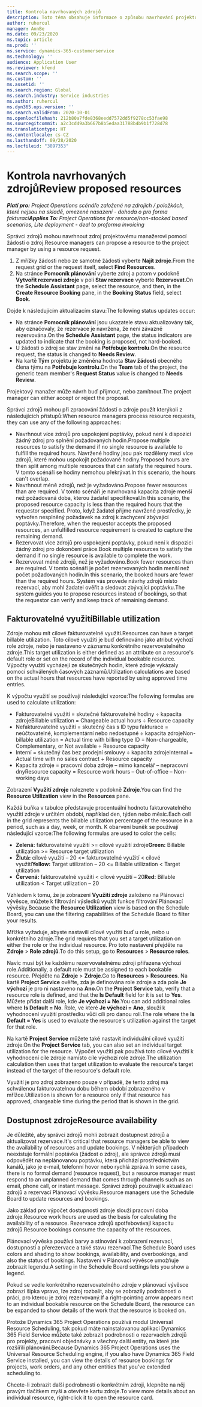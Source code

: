 ```yaml
---
title: Kontrola navrhovaných zdrojů
description: Toto téma obsahuje informace o způsobu navrhování projektových zdrojů.
author: ruhercul
manager: AnnBe
ms.date: 09/23/2020
ms.topic: article
ms.prod: ''
ms.service: dynamics-365-customerservice
ms.technology: ''
audience: Application User
ms.reviewer: kfend
ms.search.scope: ''
ms.custom: ''
ms.assetid: ''
ms.search.region: Global
ms.search.industry: Service industries
ms.author: ruhercul
ms.dyn365.ops.version: ''
ms.search.validFrom: 2020-10-01
ms.openlocfilehash: 212b80a7fde8368eedd7572dd5f9278cc53fae98
ms.sourcegitcommit: a2c3cd49a3b667b8b5edaa31788b4b9b1f728d78
ms.translationtype: HT
ms.contentlocale: cs-CZ
ms.lasthandoff: 09/28/2020
ms.locfileid: "3897353"
---
```

# <a name="review-proposed-resources"></a><span data-ttu-id="63fbd-103">Kontrola navrhovaných zdrojů</span><span class="sxs-lookup"><span data-stu-id="63fbd-103">Review proposed resources</span></span>

<span data-ttu-id="63fbd-104">_**Platí pro:** Project Operations scénáře založené na zdrojích / položkách, které nejsou na skladě, omezené nasazení - dohoda o pro forma fakturaci_</span><span class="sxs-lookup"><span data-stu-id="63fbd-104">_**Applies To:** Project Operations for resource/non-stocked based scenarios, Lite deployment - deal to proforma invoicing_</span></span>

<span data-ttu-id="63fbd-105">Správci zdrojů mohou navrhnout zdroj projektovému manažerovi pomocí žádosti o zdroj.</span><span class="sxs-lookup"><span data-stu-id="63fbd-105">Resource managers can propose a resource to the project manager by using a resource request.</span></span>

1. <span data-ttu-id="63fbd-106">Z mřížky žádosti nebo ze samotné žádosti vyberte **Najít zdroje**.</span><span class="sxs-lookup"><span data-stu-id="63fbd-106">From the request grid or the request itself, select **Find Resources**.</span></span>
2. <span data-ttu-id="63fbd-107">Na stránce **Pomocník plánování** vyberte zdroj a potom v podokně **Vytvořit rezervaci zdroje** v poli **Stav rezervace** vyberte **Rezervovat**.</span><span class="sxs-lookup"><span data-stu-id="63fbd-107">On the **Schedule Assistant** page, select the resource, and then, in the **Create Resource Booking** pane, in the **Booking Status** field, select **Book**.</span></span>

<span data-ttu-id="63fbd-108">Dojde k následujícím aktualizacím stavu:</span><span class="sxs-lookup"><span data-stu-id="63fbd-108">The following status updates occur:</span></span>

- <span data-ttu-id="63fbd-109">Na stránce **Pomocník plánování** jsou ukazatele stavu aktualizovány tak, aby označovaly, že rezervace je navržena, že není závazně rezervována.</span><span class="sxs-lookup"><span data-stu-id="63fbd-109">On the **Schedule Assistant** page, the status indicators are updated to indicate that the booking is proposed, not hard-booked.</span></span>
- <span data-ttu-id="63fbd-110">U žádosti o zdroj se stav změní na **Potřebuje kontrolu**.</span><span class="sxs-lookup"><span data-stu-id="63fbd-110">On the resource request, the status is changed to **Needs Review**.</span></span>
- <span data-ttu-id="63fbd-111">Na kartě **Tým** projektu je změněna hodnota **Stav žádosti** obecného člena týmu na **Potřebuje kontrolu**.</span><span class="sxs-lookup"><span data-stu-id="63fbd-111">On the **Team** tab of the project, the generic team member's **Request Status** value is changed to **Needs Review**.</span></span>

<span data-ttu-id="63fbd-112">Projektový manažer může návrh buď přijmout, nebo zamítnout.</span><span class="sxs-lookup"><span data-stu-id="63fbd-112">The project manager can either accept or reject the proposal.</span></span>

<span data-ttu-id="63fbd-113">Správci zdrojů mohou při zpracování žádostí o zdroje použít kterýkoli z následujících přístupů:</span><span class="sxs-lookup"><span data-stu-id="63fbd-113">When resource managers process resource requests, they can use any of the following approaches:</span></span>

- <span data-ttu-id="63fbd-114">Navrhnout více zdrojů pro uspokojení poptávky, pokud není k dispozici žádný zdroj pro splnění požadovaných hodin.</span><span class="sxs-lookup"><span data-stu-id="63fbd-114">Propose multiple resources to satisfy the demand if no single resource is available to fulfill the required hours.</span></span> <span data-ttu-id="63fbd-115">Navržené hodiny jsou pak rozděleny mezi více zdrojů, které mohou uspokojit požadované hodiny.</span><span class="sxs-lookup"><span data-stu-id="63fbd-115">Proposed hours are then split among multiple resources that can satisfy the required hours.</span></span> <span data-ttu-id="63fbd-116">V tomto scénáři se hodiny nemohou překrývat.</span><span class="sxs-lookup"><span data-stu-id="63fbd-116">In this scenario, the hours can't overlap.</span></span>
- <span data-ttu-id="63fbd-117">Navrhnout méně zdrojů, než je vyžadováno.</span><span class="sxs-lookup"><span data-stu-id="63fbd-117">Propose fewer resources than are required.</span></span> <span data-ttu-id="63fbd-118">V tomto scénáři je navrhovaná kapacita zdroje menší než požadovaná doba, kterou žadatel specifikoval.</span><span class="sxs-lookup"><span data-stu-id="63fbd-118">In this scenario, the proposed resource capacity is less than the required hours that the requestor specified.</span></span> <span data-ttu-id="63fbd-119">Proto, když žadatel přijme navržené prostředky, je vytvořen nesplněný požadavek na zdroj k zachycení zbývající poptávky.</span><span class="sxs-lookup"><span data-stu-id="63fbd-119">Therefore, when the requestor accepts the proposed resources, an unfulfilled resource requirement is created to capture the remaining demand.</span></span>
- <span data-ttu-id="63fbd-120">Rezervovat více zdrojů pro uspokojení poptávky, pokud není k dispozici žádný zdroj pro dokončení práce.</span><span class="sxs-lookup"><span data-stu-id="63fbd-120">Book multiple resources to satisfy the demand if no single resource is available to complete the work.</span></span>
- <span data-ttu-id="63fbd-121">Rezervovat méně zdrojů, než je vyžadováno.</span><span class="sxs-lookup"><span data-stu-id="63fbd-121">Book fewer resources than are required.</span></span> <span data-ttu-id="63fbd-122">V tomto scénáři je počet rezervovaných hodin menší než počet požadovaných hodin.</span><span class="sxs-lookup"><span data-stu-id="63fbd-122">In this scenario, the booked hours are fewer than the required hours.</span></span> <span data-ttu-id="63fbd-123">Systém vás provede návrhy zdrojů místo rezervací, aby mohl žadatel ověřit a sledovat zbývající poptávku.</span><span class="sxs-lookup"><span data-stu-id="63fbd-123">The system guides you to propose resources instead of bookings, so that the requestor can verify and keep track of remaining demand.</span></span>

## <a name="billable-utilization"></a><span data-ttu-id="63fbd-124">Fakturovatelné využití</span><span class="sxs-lookup"><span data-stu-id="63fbd-124">Billable utilization</span></span>

<span data-ttu-id="63fbd-125">Zdroje mohou mít cílové fakturovatelné využití.</span><span class="sxs-lookup"><span data-stu-id="63fbd-125">Resources can have a target billable utilization.</span></span> <span data-ttu-id="63fbd-126">Toto cílové využití je buď definováno jako atribut výchozí role zdroje, nebo je nastaveno v záznamu konkrétního rezervovatelného zdroje.</span><span class="sxs-lookup"><span data-stu-id="63fbd-126">This target utilization is either defined as an attribute on a resource's default role or set on the record of the individual bookable resource.</span></span> <span data-ttu-id="63fbd-127">Výpočty využití vycházejí ze skutečných hodin, které zdroje vykázaly pomocí schválených časových záznamů.</span><span class="sxs-lookup"><span data-stu-id="63fbd-127">Utilization calculations are based on the actual hours that resources have reported by using approved time entries.</span></span>

<span data-ttu-id="63fbd-128">K výpočtu využití se používají následující vzorce:</span><span class="sxs-lookup"><span data-stu-id="63fbd-128">The following formulas are used to calculate utilization:</span></span>

- <span data-ttu-id="63fbd-129">Fakturovatelné využití = skutečné fakturovatelné hodiny ÷ kapacita zdroje</span><span class="sxs-lookup"><span data-stu-id="63fbd-129">Billable utilization = Chargeable actual hours ÷ Resource capacity</span></span>
- <span data-ttu-id="63fbd-130">Nefakturovatelné využití = skutečný čas s ID typu fakturace = neúčtovatelné, komplementární nebo nedostupné ÷ kapacita zdroje</span><span class="sxs-lookup"><span data-stu-id="63fbd-130">Non-billable utilization = Actual time with billing type ID = Non-chargeable, Complementary, or Not available ÷ Resource capacity</span></span>
- <span data-ttu-id="63fbd-131">Interní = skutečný čas bez prodejní smlouvy ÷ kapacita zdroje</span><span class="sxs-lookup"><span data-stu-id="63fbd-131">Internal = Actual time with no sales contract ÷ Resource capacity</span></span>
- <span data-ttu-id="63fbd-132">Kapacita zdroje = pracovní doba zdroje – mimo kancelář – nepracovní dny</span><span class="sxs-lookup"><span data-stu-id="63fbd-132">Resource capacity = Resource work hours – Out-of-office – Non-working days</span></span>

<span data-ttu-id="63fbd-133">Zobrazení **Využití zdroje** naleznete v podokně **Zdroje**.</span><span class="sxs-lookup"><span data-stu-id="63fbd-133">You can find the **Resource Utilization** view in the **Resources** pane.</span></span>

<span data-ttu-id="63fbd-134">Každá buňka v tabulce představuje procentuální hodnotu fakturovatelného využití zdroje v určitém období, například den, týden nebo měsíc.</span><span class="sxs-lookup"><span data-stu-id="63fbd-134">Each cell in the grid represents the billable utilization percentage of the resource in a period, such as a day, week, or month.</span></span> <span data-ttu-id="63fbd-135">K obarvení buněk se používají následující vzorce:</span><span class="sxs-lookup"><span data-stu-id="63fbd-135">The following formulas are used to color the cells:</span></span>

- <span data-ttu-id="63fbd-136">**Zelená:** fakturovatelné využití \>= cílové využití zdroje</span><span class="sxs-lookup"><span data-stu-id="63fbd-136">**Green:** Billable utilization \>= Resource target utilization</span></span>
- <span data-ttu-id="63fbd-137">**Žlutá:** cílové využití – 20 \<= fakturovatelné využití \< cílové využití</span><span class="sxs-lookup"><span data-stu-id="63fbd-137">**Yellow:** Target utilization – 20 \<= Billable utilization \< Target utilization</span></span>
- <span data-ttu-id="63fbd-138">**Červená:** fakturovatelné využití \< cílové využití – 20</span><span class="sxs-lookup"><span data-stu-id="63fbd-138">**Red:** Billable utilization \< Target utilization – 20</span></span>

<span data-ttu-id="63fbd-139">Vzhledem k tomu, že je zobrazení **Využití zdroje** založeno na Plánovací vývěsce, můžete k filtrování výsledků využít funkce filtrování Plánovací vývěsky.</span><span class="sxs-lookup"><span data-stu-id="63fbd-139">Because the **Resource Utilization** view is based on the Schedule Board, you can use the filtering capabilities of the Schedule Board to filter your results.</span></span>

<span data-ttu-id="63fbd-140">Mřížka vyžaduje, abyste nastavili cílové využití buď u role, nebo u konkrétního zdroje.</span><span class="sxs-lookup"><span data-stu-id="63fbd-140">The grid requires that you set a target utilization on either the role or the individual resource.</span></span> <span data-ttu-id="63fbd-141">Pro toto nastavení přejděte na **Zdroje** \> **Role zdrojů**.</span><span class="sxs-lookup"><span data-stu-id="63fbd-141">To do this setup, go to **Resources** \> **Resource roles**.</span></span>

<span data-ttu-id="63fbd-142">Navíc musí být ke každému rezervovatelnému zdroji přiřazena výchozí role.</span><span class="sxs-lookup"><span data-stu-id="63fbd-142">Additionally, a default role must be assigned to each bookable resource.</span></span> <span data-ttu-id="63fbd-143">Přejděte na **Zdroje** \> **Zdroje**.</span><span class="sxs-lookup"><span data-stu-id="63fbd-143">Go to **Resources** \> **Resources**.</span></span> <span data-ttu-id="63fbd-144">Na kartě **Project Service** ověřte, zda je definována role zdroje a zda pole **Je výchozí** je pro ni nastaveno na **Ano**.</span><span class="sxs-lookup"><span data-stu-id="63fbd-144">On the **Project Service** tab, verify that a resource role is defined, and that the **Is Default** field for it is set to **Yes**.</span></span> <span data-ttu-id="63fbd-145">Můžete přidat další role, kde **Je výchozí = Ne**.</span><span class="sxs-lookup"><span data-stu-id="63fbd-145">You can add additional roles where **Is Default = No**.</span></span> <span data-ttu-id="63fbd-146">Role, ve které **Je výchozí = Ano**, slouží k vyhodnocení využití prostředku vůči cíli pro danou roli.</span><span class="sxs-lookup"><span data-stu-id="63fbd-146">The role where the **Is Default = Yes** is used to evaluate the resource's utilization against the target for that role.</span></span>

<span data-ttu-id="63fbd-147">Na kartě **Project Service** můžete také nastavit individuální cílové využití zdroje.</span><span class="sxs-lookup"><span data-stu-id="63fbd-147">On the **Project Service** tab, you can also set an individual target utilization for the resource.</span></span> <span data-ttu-id="63fbd-148">Výpočet využití pak používá toto cílové využití k vyhodnocení cíle zdroje namísto cíle výchozí role zdroje.</span><span class="sxs-lookup"><span data-stu-id="63fbd-148">The utilization calculation then uses that target utilization to evaluate the resource's target instead of the target of the resource's default role.</span></span>

<span data-ttu-id="63fbd-149">Využití je pro zdroj zobrazeno pouze v případě, že tento zdroj má schválenou fakturovatelnou dobu během období zobrazeného v mřížce.</span><span class="sxs-lookup"><span data-stu-id="63fbd-149">Utilization is shown for a resource only if that resource has approved, chargeable time during the period that is shown in the grid.</span></span>

## <a name="resource-availability"></a><span data-ttu-id="63fbd-150">Dostupnost zdroje</span><span class="sxs-lookup"><span data-stu-id="63fbd-150">Resource availability</span></span>

<span data-ttu-id="63fbd-151">Je důležité, aby správci zdrojů mohli zobrazit dostupnost zdrojů a aktualizovat rezervace.</span><span class="sxs-lookup"><span data-stu-id="63fbd-151">It's critical that resource managers be able to view the availability of resources and update bookings.</span></span> <span data-ttu-id="63fbd-152">V některých případech neexistuje formální poptávka (žádost o zdroj), ale správce zdrojů musí odpovědět na neplánovanou poptávku, která přichází prostřednictvím kanálů, jako je e-mail, telefonní hovor nebo rychlá zpráva.</span><span class="sxs-lookup"><span data-stu-id="63fbd-152">In some cases, there is no formal demand (resource request), but a resource manager must respond to an unplanned demand that comes through channels such as an email, phone call, or instant message.</span></span> <span data-ttu-id="63fbd-153">Správci zdrojů používají k aktualizaci zdrojů a rezervací Plánovací vývěsku.</span><span class="sxs-lookup"><span data-stu-id="63fbd-153">Resource managers use the Schedule Board to update resources and bookings.</span></span>

<span data-ttu-id="63fbd-154">Jako základ pro výpočet dostupnosti zdroje slouží pracovní doba zdroje.</span><span class="sxs-lookup"><span data-stu-id="63fbd-154">Resource work hours are used as the basis for calculating the availability of a resource.</span></span> <span data-ttu-id="63fbd-155">Rezervace zdrojů spotřebovávají kapacitu zdrojů.</span><span class="sxs-lookup"><span data-stu-id="63fbd-155">Resource bookings consume the capacity of the resources.</span></span>

<span data-ttu-id="63fbd-156">Plánovací vývěska používá barvy a stínování k zobrazení rezervací, dostupnosti a přerezervace a také stavu rezervací.</span><span class="sxs-lookup"><span data-stu-id="63fbd-156">The Schedule Board uses colors and shading to show bookings, availability, and overbookings, and also the status of bookings.</span></span> <span data-ttu-id="63fbd-157">Nastavení v Plánovací vývěsce umožňuje zobrazit legendu.</span><span class="sxs-lookup"><span data-stu-id="63fbd-157">A setting in the Schedule Board settings lets you show a legend.</span></span>

<span data-ttu-id="63fbd-158">Pokud se vedle konkrétního rezervovatelného zdroje v plánovací vývěsce zobrazí šipka vpravo, lze zdroj rozbalit, aby se zobrazily podrobnosti o práci, pro kterou je zdroj rezervovaný.</span><span class="sxs-lookup"><span data-stu-id="63fbd-158">If a right-pointing arrow appears next to an individual bookable resource on the Schedule Board, the resource can be expanded to show details of the work that the resource is booked on.</span></span>

<span data-ttu-id="63fbd-159">Protože Dynamics 365 Project Operations používá modul Universal Resource Scheduling, tak pokud máte nainstalovanou aplikaci Dynamics 365 Field Service můžete také zobrazit podrobnosti o rezervacích zdrojů pro projekty, pracovní objednávky a všechny další entity, na které jste rozšířili plánování.</span><span class="sxs-lookup"><span data-stu-id="63fbd-159">Because Dynamics 365 Project Operations uses the Universal Resource Scheduling engine, if you also have Dynamics 365 Field Service installed, you can view the details of resource bookings for projects, work orders, and any other entities that you've extended scheduling to.</span></span>

<span data-ttu-id="63fbd-160">Chcete-li zobrazit další podrobnosti o konkrétním zdroji, klepněte na něj pravým tlačítkem myši a otevřete kartu zdroje.</span><span class="sxs-lookup"><span data-stu-id="63fbd-160">To view more details about an individual resource, right-click it to open the resource card.</span></span>

